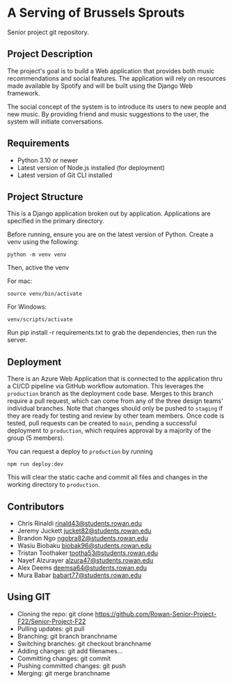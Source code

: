 # A Serving of Brussels Sprouts
Senior project git repository.

## Project Description
The project's goal is to build a Web application that provides both music
recommendations and social features. The application will rely on resources
made available by Spotify and will be built using the Django Web framework.

The social concept of the system is to introduce its users to new people and
new music. By providing friend and music suggestions to the user, the system
will initiate conversations.

## Requirements

*   Python 3.10 or newer
*   Latest version of Node.js installed (for deployment)
*   Latest version of Git CLI installed

## Project Structure
This is a Django application broken out by application. Applications are specified in the primary
directory.

Before running, ensure you are on the latest version of Python. Create a venv using the following:

```commandline
python -m venv venv
```

Then, active the venv

For mac:
```commandline
source venv/bin/activate 
```

For Windows:
```commandline
venv/scripts/activate
```

Run pip install -r requirements.txt to grab the dependencies, then run the server.

## Deployment
There is an Azure Web Application that is connected to the application thru a CI/CD pipeline via GitHub workflow automation.
This leverages the ```production``` branch as the deployment code base. Merges to this branch require a pull request, which can come
from any of the three design teams' individual branches. Note that changes should only be pushed to ```staging``` if they are
ready for testing and review by other team members. Once code is tested, pull requests can be created to ```main```, pending a
successful deployment to ```production```, which requires approval by a majority  of the group (5 members).

You can request a deploy to ```production``` by running

```commandline
npm run deploy:dev
```

This will clear the static cache and commit all files and changes in the working directory to ```production```.

## Contributors
- Chris Rinaldi <rinald43@students.rowan.edu>
- Jeremy Juckett <jucket82@students.rowan.edu>
- Brandon Ngo <ngobra82@students.rowan.edu>
- Wasiu Biobaku <biobak96@students.rowan.edu>
- Tristan Toothaker <tootha53@students.rowan.edu>
- Nayef Alzurayer <alzura47@students.rowan.edu>
- Alex Deems <deemsa64@students.rowan.edu>
- Mura Babar <babart77@students.rowan.edu>

## Using GIT
- Cloning the repo: git clone https://github.com/Rowan-Senior-Project-F22/Senior-Project-F22
- Pulling updates: git pull
- Branching: git branch branchname
- Switching branches: git checkout branchname
- Adding changes: git add filenames...
- Committing changes: git commit
- Pushing committed changes: git push
- Merging: git merge branchname
 